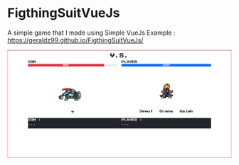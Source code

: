 # FigthingSuitVueJs

A simple game that I made using Simple VueJs
Example : https://geraldz99.github.io/FigthingSuitVueJs/

![img](https://raw.githubusercontent.com/bantutataweb/FigthingSuitVueJs/main/Capture.PNG)
